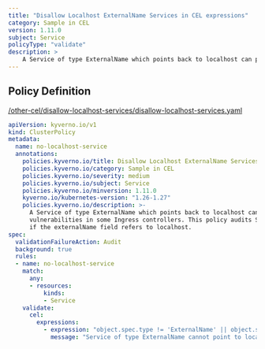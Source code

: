 ```yaml
---
title: "Disallow Localhost ExternalName Services in CEL expressions"
category: Sample in CEL
version: 1.11.0
subject: Service
policyType: "validate"
description: >
    A Service of type ExternalName which points back to localhost can potentially be used to exploit vulnerabilities in some Ingress controllers. This policy audits Services of type ExternalName if the externalName field refers to localhost.
---
```


## Policy Definition
<a href="https://github.com/kyverno/policies/raw/main//other-cel/disallow-localhost-services/disallow-localhost-services.yaml" target="-blank">/other-cel/disallow-localhost-services/disallow-localhost-services.yaml</a>

```yaml
apiVersion: kyverno.io/v1
kind: ClusterPolicy
metadata:
  name: no-localhost-service
  annotations:
    policies.kyverno.io/title: Disallow Localhost ExternalName Services in CEL expressions
    policies.kyverno.io/category: Sample in CEL 
    policies.kyverno.io/severity: medium
    policies.kyverno.io/subject: Service
    policies.kyverno.io/minversion: 1.11.0
    kyverno.io/kubernetes-version: "1.26-1.27"
    policies.kyverno.io/description: >-
      A Service of type ExternalName which points back to localhost can potentially be used to exploit
      vulnerabilities in some Ingress controllers. This policy audits Services of type ExternalName
      if the externalName field refers to localhost.
spec:
  validationFailureAction: Audit
  background: true
  rules:
  - name: no-localhost-service
    match:
      any:
      - resources:
          kinds:
          - Service
    validate:
      cel:
        expressions:
          - expression: "object.spec.type != 'ExternalName' || object.spec.externalName != 'localhost'"
            message: "Service of type ExternalName cannot point to localhost."
            

```
